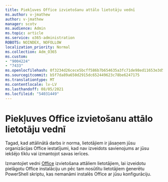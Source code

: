 ```yaml
---
title: Piekļuves Office izvietošanu attālo lietotāju vednī
ms.author: v-jmathew
author: v-jmathew
manager: scotv
ms.audience: Admin
ms.topic: article
ms.service: o365-administration
ROBOTS: NOINDEX, NOFOLLOW
localization_priority: Normal
ms.collection: Adm_O365
ms.custom:
- "9004224"
- "7433"
ms.openlocfilehash: 0f3234d26cece5bcff586b7b654635a3fc71de98ed11653e3d52699e1bc965de
ms.sourcegitcommit: b5f7da89a650d2915dc652449623c78be6247175
ms.translationtype: MT
ms.contentlocale: lv-LV
ms.lasthandoff: 08/05/2021
ms.locfileid: "54031449"
---
```

# <a name="deploy-office-to-remote-users-wizard"></a>Piekļuves Office izvietošanu attālo lietotāju vednī

Tagad, kad attālinātā darbs ir norma, lietotājiem ir jāsaņem jūsu organizācijas Office iestatījumi, kad nav izveidots savienojums ar jūsu iekšējo tīklu vai izmantojot savas ierīces.

Izmantojiet vedni [Office](https://go.microsoft.com/fwlink/?linkid=2149564) izvietošana attāliem lietotājiem, lai izveidotu pielāgotu Office instalāciju un pēc tam nosūtītu lietotājiem ģenerētu PowerShell skriptu, kas nemanāmi instalēs Office ar jūsu konfigurāciju.
